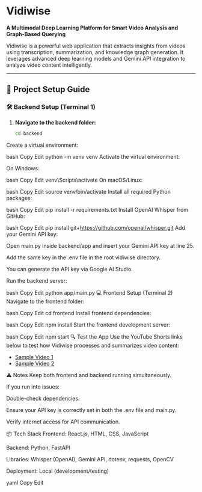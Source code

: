 # Vidiwise

**A Multimodal Deep Learning Platform for Smart Video Analysis and Graph-Based Querying**

Vidiwise is a powerful web application that extracts insights from videos using transcription, summarization, and knowledge graph generation. It leverages advanced deep learning models and Gemini API integration to analyze video content intelligently.

---

## 🔧 Project Setup Guide

### 🛠 Backend Setup (Terminal 1)

1. **Navigate to the backend folder:**

   ```bash
   cd backend
Create a virtual environment:

bash
Copy
Edit
python -m venv venv
Activate the virtual environment:

On Windows:

bash
Copy
Edit
venv\Scripts\activate
On macOS/Linux:

bash
Copy
Edit
source venv/bin/activate
Install all required Python packages:

bash
Copy
Edit
pip install -r requirements.txt
Install OpenAI Whisper from GitHub:

bash
Copy
Edit
pip install git+https://github.com/openai/whisper.git
Add your Gemini API key:

Open main.py inside backend/app and insert your Gemini API key at line 25.

Add the same key in the .env file in the root vidiwise directory.

You can generate the API key via Google AI Studio.

Run the backend server:

bash
Copy
Edit
python app/main.py
💻 Frontend Setup (Terminal 2)
Navigate to the frontend folder:

bash
Copy
Edit
cd frontend
Install frontend dependencies:

bash
Copy
Edit
npm install
Start the frontend development server:

bash
Copy
Edit
npm start
🔍 Test the App
Use the YouTube Shorts links below to test how Vidiwise processes and summarizes video content:

- [Sample Video 1](https://www.youtube.com/shorts/v0NdBk67zaQ)
- [Sample Video 2](https://www.youtube.com/shorts/Tm3KCr10i4s)

⚠️ Notes
Keep both frontend and backend running simultaneously.

If you run into issues:

Double-check dependencies.

Ensure your API key is correctly set in both the .env file and main.py.

Verify internet access for API communication.

📦 Tech Stack
Frontend: React.js, HTML, CSS, JavaScript

Backend: Python, FastAPI

Libraries: Whisper (OpenAI), Gemini API, dotenv, requests, OpenCV

Deployment: Local (development/testing)

yaml
Copy
Edit


